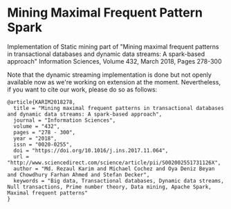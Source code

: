 # Mining Maximal Frequent Pattern Spark
Implementation of Static mining part of "Mining maximal frequent patterns in transactional databases and dynamic data streams: A spark-based approach" Information Sciences, Volume 432, March 2018, Pages 278-300

Note that the dynamic streaming implementation is done but not openly available now as we're working on extension at the moment. Nevertheless, if you want to cite our work, please do so as follows: 

```
@article{KARIM2018278,
  title = "Mining maximal frequent patterns in transactional databases and dynamic data streams: A spark-based approach",
  journal = "Information Sciences",
  volume = "432",
  pages = "278 - 300",
  year = "2018",
  issn = "0020-0255",
  doi = "https://doi.org/10.1016/j.ins.2017.11.064",
  url = "http://www.sciencedirect.com/science/article/pii/S002002551731126X",
  author = "Md. Rezaul Karim and Michael Cochez and Oya Deniz Beyan and Chowdhury Farhan Ahmed and Stefan Decker",
  keywords = "Big data, Transactional databases, Dynamic data streams, Null transactions, Prime number theory, Data mining, Apache Spark,   Maximal frequent patterns"
}
```
